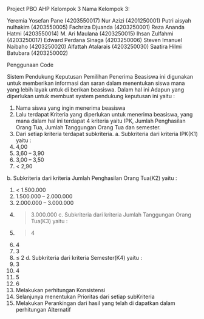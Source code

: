 Project PBO AHP Kelompok 3 Nama Kelompok 3:

Yeremia Yosefan Pane (4203550017)
Nur Azizi (4201250001)
Putri aisyah nulhakim (4203550005)
Fachriza Djuanda (4203250001)
Reza Ananda Hatmi (4203550014)
M. Ari Maulana (4203250015)
Ihsan Zulfahmi (4203250017)
Edward Perdana Sinaga (4203250006)
Steven Imanuel Naibaho (4203250020)
Alfattah Atalarais (4203250030)
Saatira Hilmi Batubara (4203250002)

Penggunaan Code

Sistem Pendukung Keputusan Pemilihan Penerima Beasiswa ini digunakan untuk memberikan informasi dan saran dalam menentukan siswa mana yang lebih layak untuk di berikan beasiswa. Dalam hal ini Adapun yang diperlukan untuk membuat system pendukung keputusan ini yaitu :

1.	Nama siswa yang ingin menerima beasiswa
2.	Lalu terdapat Kriteria yang diperlukan untuk menerima beasiswa, yang mana dalam hal ini terdapat 4 kriteria yaitu IPK, Jumlah Penghasilan Orang Tua, Jumlah Tanggungan Orang Tua dan semester.
3.	Dari setiap kriteria terdapat subkriteria.
a. Subkriteria dari kriteria IPK(K1) yaitu :
1. 4,00 
2. 3,60 – 3,90
3. 3,00 – 3,50
4. < 2,90
    
b. Subkriteria dari kriteria Jumlah Penghasilan Orang Tua(K2) yaitu :
1. < 1.500.000 
2. 1.500.000 – 2.000.000
3. 2.000.000 – 3.000.000
4. > 3.000.000
c. Subkriteria dari kriteria Jumlah Tanggungan Orang Tua(K3) yaitu :
1. > 4
2. 4
3. 3
4. ≤ 2
d. Subkriteria dari kriteria Semester(K4) yaitu :
1. 3
2. 4
3. 5
4. 6
4.	Melakukan perhitungan Konsistensi 
5.	Selanjunya menentukan Prioritas dari setiap subKriteria 
6.	Melakukan Perankingan dari hasil yang telah di dapatkan dalam perhitungan Alternatif 




